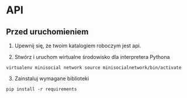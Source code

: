# API

## Przed uruchomieniem

1. Upewnij się, że twoim katalogiem roboczym jest api.

2. Stwórz i uruchom wirtualne środowisko dla interpretera Pythona

`virtualenv minisocial network
source minisocialnetwork/bin/activate`

3. Zainstaluj wymagane biblioteki

`pip install -r requirements`